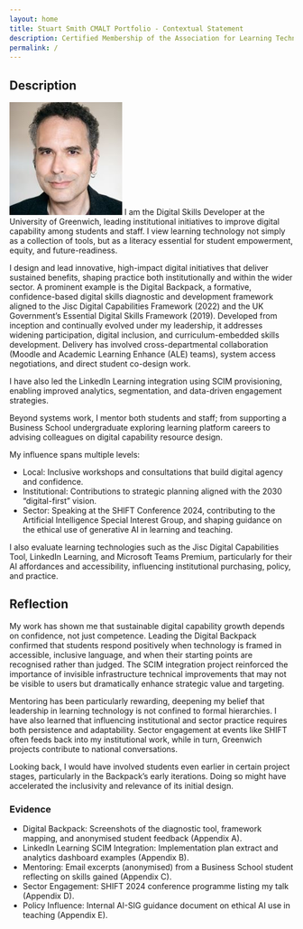 ```yaml
---
layout: home
title: Stuart Smith CMALT Portfolio - Contextual Statement
description: Certified Membership of the Association for Learning Technology (CMALT) portfolio of Stuart Smith, MSc, BA (Hons).
permalink: /
---
```


## Description

![Stuart Smith, MSc, BA (Hons)](./assets/media/Stuart_Smith_Digital_Skills_Developer.jpg) I am the Digital Skills Developer at the University of Greenwich, leading institutional initiatives to improve digital capability among students and staff. I view learning technology not simply as a collection of tools, but as a literacy essential for student empowerment, equity, and future-readiness.

I design and lead innovative, high-impact digital initiatives that deliver sustained benefits, shaping practice both institutionally and within the wider sector. A prominent example is the Digital Backpack, a formative, confidence-based digital skills diagnostic and development framework aligned to the Jisc Digital Capabilities Framework (2022) and the UK Government’s Essential Digital Skills Framework (2019). Developed from inception and continually evolved under my leadership, it addresses widening participation, digital inclusion, and curriculum-embedded skills development. Delivery has involved cross-departmental collaboration (Moodle and Academic Learning Enhance (ALE) teams), system access negotiations, and direct student co-design work.

I have also led the LinkedIn Learning integration using SCIM provisioning, enabling improved analytics, segmentation, and data-driven engagement strategies.

Beyond systems work, I mentor both students and staff; from supporting a Business School undergraduate exploring learning platform careers to advising colleagues on digital capability resource design.

My influence spans multiple levels:

- Local: Inclusive workshops and consultations that build digital agency and confidence.
- Institutional: Contributions to strategic planning aligned with the 2030 “digital-first” vision.
- Sector: Speaking at the SHIFT Conference 2024, contributing to the Artificial Intelligence Special Interest Group, and shaping guidance on the ethical use of generative AI in learning and teaching.

I also evaluate learning technologies such as the Jisc Digital Capabilities Tool, LinkedIn Learning, and Microsoft Teams Premium, particularly for their AI affordances and accessibility, influencing institutional purchasing, policy, and practice.

## Reflection

My work has shown me that sustainable digital capability growth depends on confidence, not just competence. Leading the Digital Backpack confirmed that students respond positively when technology is framed in accessible, inclusive language, and when their starting points are recognised rather than judged. The SCIM integration project reinforced the importance of invisible infrastructure technical improvements that may not be visible to users but dramatically enhance strategic value and targeting.

Mentoring has been particularly rewarding, deepening my belief that leadership in learning technology is not confined to formal hierarchies. I have also learned that influencing institutional and sector practice requires both persistence and adaptability. Sector engagement at events like SHIFT often feeds back into my institutional work, while in turn, Greenwich projects contribute to national conversations.

Looking back, I would have involved students even earlier in certain project stages, particularly in the Backpack’s early iterations. Doing so might have accelerated the inclusivity and relevance of its initial design.

### Evidence

- Digital Backpack: Screenshots of the diagnostic tool, framework mapping, and anonymised student feedback (Appendix A).
- LinkedIn Learning SCIM Integration: Implementation plan extract and analytics dashboard examples (Appendix B).
- Mentoring: Email excerpts (anonymised) from a Business School student reflecting on skills gained (Appendix C).
- Sector Engagement: SHIFT 2024 conference programme listing my talk (Appendix D).
- Policy Influence: Internal AI-SIG guidance document on ethical AI use in teaching (Appendix E).
